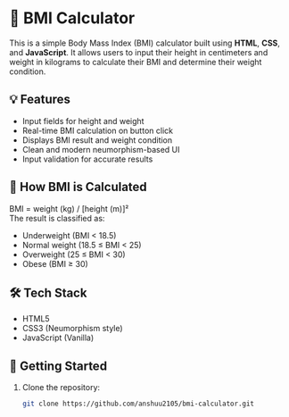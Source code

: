 # 🧮 BMI Calculator

This is a simple Body Mass Index (BMI) calculator built using **HTML**, **CSS**, and **JavaScript**. It allows users to input their height in centimeters and weight in kilograms to calculate their BMI and determine their weight condition.

## 💡 Features

- Input fields for height and weight
- Real-time BMI calculation on button click
- Displays BMI result and weight condition
- Clean and modern neumorphism-based UI
- Input validation for accurate results

## 🧪 How BMI is Calculated

BMI = weight (kg) / [height (m)]²  
The result is classified as:
- Underweight (BMI < 18.5)
- Normal weight (18.5 ≤ BMI < 25)
- Overweight (25 ≤ BMI < 30)
- Obese (BMI ≥ 30)

## 🛠️ Tech Stack

- HTML5
- CSS3 (Neumorphism style)
- JavaScript (Vanilla)

## 🚀 Getting Started

1. Clone the repository:
   ```bash
   git clone https://github.com/anshuu2105/bmi-calculator.git
